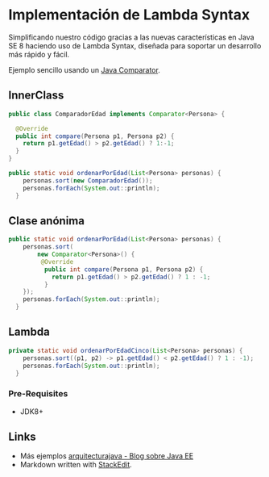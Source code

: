 # Implementación de Lambda Syntax

Simplificando nuestro código gracias a  las nuevas características en Java SE 8 haciendo uso de Lambda Syntax, diseñada para soportar un desarrollo más rápido y fácil.


Ejemplo sencillo usando un [Java Comparator](https://www.arquitecturajava.com/java-comparator-interface-y-lambdas/). 

## InnerClass
```Java
public class ComparadorEdad implements Comparator<Persona> {

  @Override
  public int compare(Persona p1, Persona p2) {
    return p1.getEdad() > p2.getEdad() ? 1:-1;
  }
}

public static void ordenarPorEdad(List<Persona> personas) {
    personas.sort(new ComparadorEdad());
    personas.forEach(System.out::println);
  }
```
## Clase anónima
```Java
public static void ordenarPorEdad(List<Persona> personas) {
    personas.sort(
        new Comparator<Persona>() {
		 @Override
          public int compare(Persona p1, Persona p2) {
            return p1.getEdad() > p2.getEdad() ? 1 : -1;
          }
    });
	personas.forEach(System.out::println);
  }
 ```

## Lambda 
```Java
private static void ordenarPorEdadCinco(List<Persona> personas) {
    personas.sort((p1, p2) -> p1.getEdad() < p2.getEdad() ? 1 : -1);
    personas.forEach(System.out::println);
  }
 ```


### Pre-Requisites

- JDK8+

## Links
- Más ejemplos [arquitecturajava - Blog sobre Java EE](https://www.arquitecturajava.com/java-8-lambda-syntax/)
- Markdown written with [StackEdit](https://stackedit.io/).
